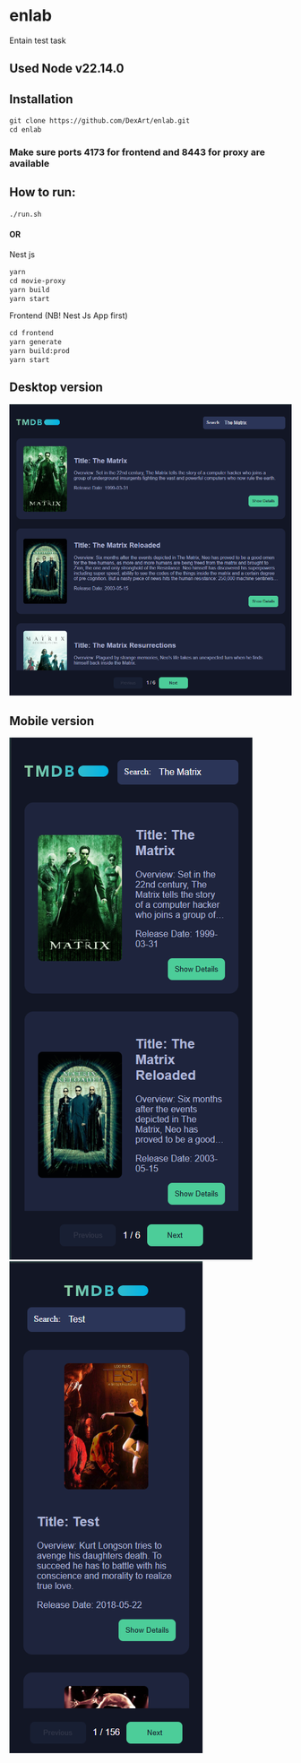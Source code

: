 # enlab
Entain test task

## Used Node v22.14.0

## Installation

```
git clone https://github.com/DexArt/enlab.git
cd enlab
```

### Make sure ports 4173 for frontend and 8443 for proxy are available

## How to run:
```bash
./run.sh
```
#### OR

Nest js
```
yarn 
cd movie-proxy
yarn build 
yarn start
```

Frontend (NB! Nest Js App first)

```
cd frontend
yarn generate
yarn build:prod
yarn start
```



## Desktop version
![img.png](img.png)

## Mobile version
![img_1.png](img_1.png)
![img_2.png](img_2.png)
